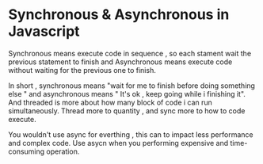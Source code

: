 # Synchronous & Asynchronous in Javascript

Synchronous means execute code in sequence , so each stament wait the previous statement to finish and  Asynchronous means  execute code without waiting for the previous one to finish.

In short , synchronous means "wait for me to finish before doing something else " and asynchronous means " It's ok , keep going while i finishing it". And threaded 
is more about how many block of code i can run simultaneously. Thread more to quantity , and sync more to how to code execute.

You wouldn't use async for everthing , this can to impact less performance and complex code.
Use asycn when you performing expensive and time-consuming operation.